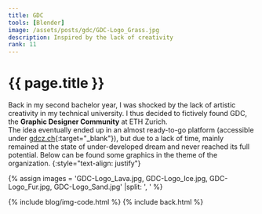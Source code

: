 ```yaml
---
title: GDC
tools: [Blender]
image: /assets/posts/gdc/GDC-Logo_Grass.jpg
description: Inspired by the lack of creativity
rank: 11
---
```


# {{ page.title }}
Back in my second bachelor year, I was shocked by the lack of artistic creativity in my technical university. I thus decided to fictively found GDC, the **Graphic Designer Community** at ETH Zurich.
<br>
The idea eventually ended up in an almost ready-to-go platform (accessible under [gdcz.ch](https://gdcz.gitlab.io/home/){:target="_blank"}), but due to a lack of time, mainly remained at the state of under-developed dream and never reached its full potential. Below can be found some graphics in the theme of the organization.
{:style="text-align: justify"}

{% assign images = 'GDC-Logo_Lava.jpg, GDC-Logo_Ice.jpg, GDC-Logo_Fur.jpg, GDC-Logo_Sand.jpg'  |split: ', ' %}

{% include blog/img-code.html %}
{% include back.html %}
